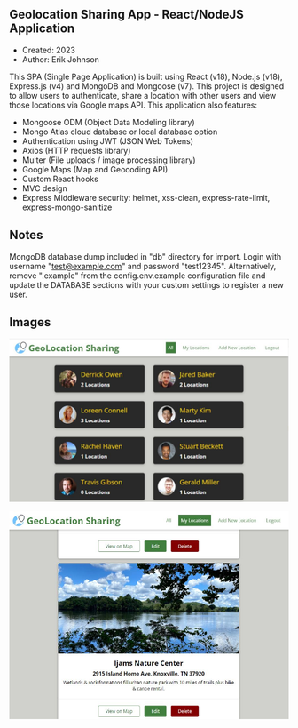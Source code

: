 ## Geolocation Sharing App - React/NodeJS Application

* Created: 2023
* Author: Erik Johnson

This SPA (Single Page Application) is built using React (v18), Node.js (v18), Express.js (v4) and MongoDB and Mongoose (v7). This project is designed to
allow users to authenticate, share a location with other users and view those locations via Google maps API. This application also features:

* Mongoose ODM (Object Data Modeling library)
* Mongo Atlas cloud database or local database option
* Authentication using JWT (JSON Web Tokens)
* Axios (HTTP requests library)
* Multer (File uploads / image processing library)
* Google Maps (Map and Geocoding API)
* Custom React hooks
* MVC design
* Express Middleware security: helmet, xss-clean, express-rate-limit, express-mongo-sanitize

## Notes
MongoDB database dump included in "db" directory for import. Login with username "test@example.com" and password "test12345". Alternatively, remove ".example" from the
 config.env.example configuration file and update the DATABASE sections with your custom settings to register a new user.

## Images

![ScreenShot](/public/img/screenshot1.JPG)

![ScreenShot](/public/img/screenshot2.JPG)
